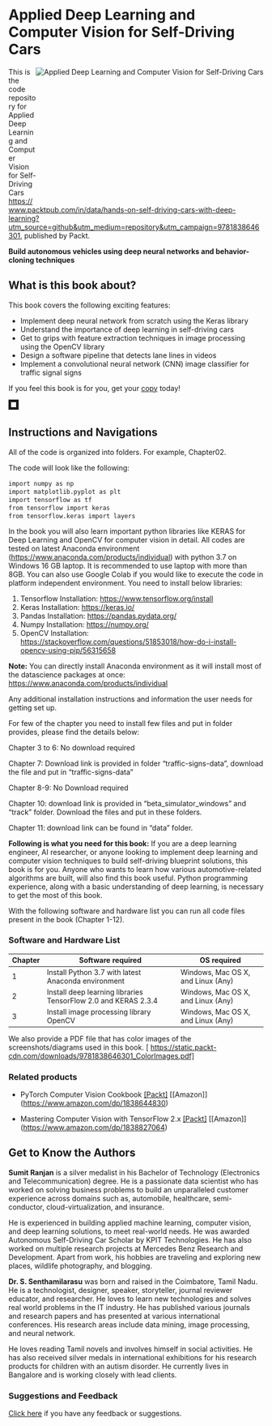 # Applied Deep Learning and Computer Vision for Self-Driving Cars


<a href="https://www.packtpub.com/in/data/hands-on-self-driving-cars-with-deep-learning?utm_source=github&utm_medium=repository&utm_campaign=9781838646301"><img src="https://www.packtpub.com/media/catalog/product/cache/c2dd93b9130e9fabaf187d1326a880fc/9/7/9781838646301-original_42.jpeg" alt="Applied Deep Learning and Computer Vision for Self-Driving Cars" height="256px" align="right"></a>

This is the code repository for Applied Deep Learning and Computer Vision for Self-Driving Cars https://www.packtpub.com/in/data/hands-on-self-driving-cars-with-deep-learning?utm_source=github&utm_medium=repository&utm_campaign=9781838646301, published by Packt.

**Build autonomous vehicles using deep neural networks and behavior-cloning techniques** 

## What is this book about?

This book covers the following exciting features: 
* Implement deep neural network from scratch using the Keras library
* Understand the importance of deep learning in self-driving cars
* Get to grips with feature extraction techniques in image processing using the OpenCV library
* Design a software pipeline that detects lane lines in videos
* Implement a convolutional neural network (CNN) image classifier for traffic signal signs

If you feel this book is for you, get your [copy](https://www.amazon.com/dp/1838646302) today!

<a href="https://www.packtpub.com/?utm_source=github&utm_medium=banner&utm_campaign=GitHubBanner"><img src="https://raw.githubusercontent.com/PacktPublishing/GitHub/master/GitHub.png" 
alt="https://www.packtpub.com/" border="5" /></a>


## Instructions and Navigations
All of the code is organized into folders. For example, Chapter02.

The code will look like the following:
```
import numpy as np
import matplotlib.pyplot as plt
import tensorflow as tf
from tensorflow import keras
from tensorflow.keras import layers
```

In the book you will also learn important python libraries like KERAS for Deep Learning and OpenCV for computer vision in detail. All codes are tested on latest Anaconda environment (https://www.anaconda.com/products/individual) with python 3.7 on Windows 16 GB laptop. It is recommended to use laptop with more than 8GB. You can also use Google Colab if you would like to execute the code in platform independent environment. You need to install below libraries:

1. Tensorflow Installation:  https://www.tensorflow.org/install
2. Keras Installation:  https://keras.io/
3. Pandas Installation:  https://pandas.pydata.org/
4. Numpy Installation:  https://numpy.org/
5. OpenCV Installation:  https://stackoverflow.com/questions/51853018/how-do-i-install-opencv-using-pip/56315658

**Note:** You can directly install Anaconda environment as it will install most of the datascience packages at once: https://www.anaconda.com/products/individual

Any additional installation instructions and information the user needs for getting set up. 

For few of the chapter you need to install few files and put in folder provides, please find the details below:

Chapter 3 to 6: No download required

Chapter 7: Download link is provided in folder “traffic-signs-data”, download the file and put in “traffic-signs-data”

Chapter 8-9: No Download required

Chapter 10: download link is provided in “beta_simulator_windows” and “track” folder. Download the files and put in these folders.

Chapter 11: download link can be found in “data” folder.


**Following is what you need for this book:**
If you are a deep learning engineer, AI researcher, or anyone looking to implement deep learning and computer vision techniques to build self-driving blueprint solutions, this book is for you. Anyone who wants to learn how various automotive-related algorithms are built, will also find this book useful. Python programming experience, along with a basic understanding of deep learning, is necessary to get the most of this book.

With the following software and hardware list you can run all code files present in the book (Chapter 1-12).

### Software and Hardware List

| Chapter  | Software required                                             | OS required                        |
| -------- | ------------------------------------                          | -----------------------------------|
| 1        |Install Python 3.7 with latest Anaconda environment            | Windows, Mac OS X, and Linux (Any) |
| 2        |Install deep learning libraries TensorFlow 2.0 and KERAS 2.3.4 | Windows, Mac OS X, and Linux (Any) |
| 3        |Install image processing library OpenCV                        | Windows, Mac OS X, and Linux (Any) |



We also provide a PDF file that has color images of the screenshots/diagrams used in this book. [ https://static.packt-cdn.com/downloads/9781838646301_ColorImages.pdf] 

### Related products <Other books you may enjoy>
* PyTorch Computer Vision Cookbook [[Packt]](https://www.packtpub.com/in/data/pytorch-computer-vision-cookbook?utm_source=github&utm_medium=repository&utm_campaign=9781838644833) [[Amazon]] (https://www.amazon.com/dp/1838644830)

* Mastering Computer Vision with TensorFlow 2.x [[Packt]](https://www.packtpub.com/in/data/advanced-computer-vision-with-tensorflow-2-x?utm_source=github&utm_medium=repository&utm_campaign=9781838827069) [[Amazon]] (https://www.amazon.com/dp/1838827064)

## Get to Know the Authors
**Sumit Ranjan**
is a silver medalist in his Bachelor of Technology (Electronics and Telecommunication) degree. He is a passionate data scientist who has worked on solving business problems to build an unparalleled customer experience across domains such as, automobile, healthcare, semi-conductor, cloud-virtualization, and insurance.

He is experienced in building applied machine learning, computer vision, and deep learning solutions, to meet real-world needs. He was awarded Autonomous Self-Driving Car Scholar by KPIT Technologies. He has also worked on multiple research projects at Mercedes Benz Research and Development. Apart from work, his hobbies are traveling and exploring new places, wildlife photography, and blogging.

**Dr. S. Senthamilarasu**
was born and raised in the Coimbatore, Tamil Nadu. He is a technologist, designer, speaker, storyteller, journal reviewer educator, and researcher. He loves to learn new technologies and solves real world problems in the IT industry. He has published various journals and research papers and has presented at various international conferences. His research areas include data mining, image processing, and neural network.

He loves reading Tamil novels and involves himself in social activities. He has also received silver medals in international exhibitions for his research products for children with an autism disorder. He currently lives in Bangalore and is working closely with lead clients.

### Suggestions and Feedback
[Click here](https://docs.google.com/forms/d/e/1FAIpQLSdy7dATC6QmEL81FIUuymZ0Wy9vH1jHkvpY57OiMeKGqib_Ow/viewform) if you have any feedback or suggestions.





